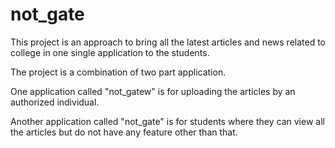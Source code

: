 # not_gate

This project is an approach to bring all the latest articles and news related to college in one single application to the students.

The project is a combination of two part application. 

One application called "not_gatew" is for uploading the articles by an authorized individual.

Another application called "not_gate" is for students where they can view all the articles but do not have any feature other than that.
